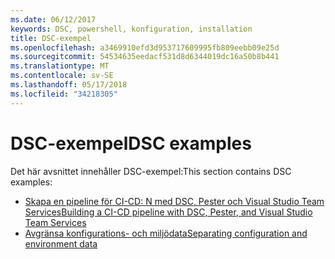 ```yaml
---
ms.date: 06/12/2017
keywords: DSC, powershell, konfiguration, installation
title: DSC-exempel
ms.openlocfilehash: a3469910efd3d953717609995fb809eebb09e25d
ms.sourcegitcommit: 54534635eedacf531d8d6344019dc16a50b8b441
ms.translationtype: MT
ms.contentlocale: sv-SE
ms.lasthandoff: 05/17/2018
ms.locfileid: "34218305"
---
```

# <a name="dsc-examples"></a><span data-ttu-id="6447b-103">DSC-exempel</span><span class="sxs-lookup"><span data-stu-id="6447b-103">DSC examples</span></span>

<span data-ttu-id="6447b-104">Det här avsnittet innehåller DSC-exempel:</span><span class="sxs-lookup"><span data-stu-id="6447b-104">This section contains DSC examples:</span></span>

- [<span data-ttu-id="6447b-105">Skapa en pipeline för CI-CD: N med DSC, Pester och Visual Studio Team Services</span><span class="sxs-lookup"><span data-stu-id="6447b-105">Building a CI-CD pipeline with DSC, Pester, and Visual Studio Team Services</span></span>](dscCiCd.md)
- [<span data-ttu-id="6447b-106">Avgränsa konfigurations- och miljödata</span><span class="sxs-lookup"><span data-stu-id="6447b-106">Separating configuration and environment data</span></span>](separatingEnvData.md)